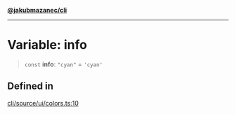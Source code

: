 [**@jakubmazanec/cli**](../../../README.md)

---

# Variable: info

> `const` **info**: `"cyan"` = `'cyan'`

## Defined in

[cli/source/ui/colors.ts:10](https://github.com/jakubmazanec/tools/blob/077fa4993ebe623b1c463499cc41912353ae6eb1/packages/cli/source/ui/colors.ts#L10)
